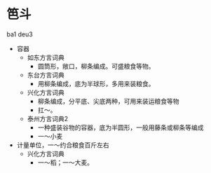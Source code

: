 # 笆斗
ba1 deu3
+ 容器
  * 如东方言词典
    + 圆筒形，敞口，柳条编成。可盛粮食等物。
  * 东台方言词典
    + 用柳条编成，底为半球形，多用来装粮食。
  * 兴化方言词典
    + 柳条编成，分平底、尖底两种，可用来装运粮食等物
    - 扛～。
  * 泰州方言词典2
    + 一种盛装谷物的容器，底为半圆形，一般用藤条或柳条等编成
    - 一～小麦
+ 计量单位，一～约合粮食百斤左右
  * 兴化方言词典
    - 一～稻；一～大麦。
